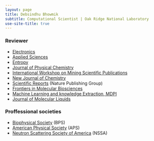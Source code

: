```yaml
---
layout: page
title: Debsindhu Bhowmik
subtitle: Computational Scientist | Oak Ridge National Laboratory  
use-site-title: true
---
```


### **Reviewer**  
- [Electronics](https://www.mdpi.com/journal/electronics)  
- [Applied Sciences](https://www.mdpi.com/journal/applsci)   
- [Entropy](https://www.mdpi.com/journal/entropy)  
- [Journal of Physical Chemistry](https://pubs.acs.org/journal/jpcafh)  
- [International Workshop on Mining Scientific Publications](https://wosp.core.ac.uk/lrec2018/)
- [New Journal of Chemistry](http://www.rsc.org/journals-books-databases/about-journals/njc/)  
- [Scientific Reports](https://www.nature.com/srep/) (Nature Publishing Group)  
- [Frontiers in Molecular Biosciences](https://www.frontiersin.org/journals/molecular-biosciences/) 
- [Machine Learning and knowledge Extraction, MDPI](https://www.mdpi.com/journal/make/)    
- [Journal of Molecular Liquids](https://www.journals.elsevier.com/journal-of-molecular-liquids/)    

### **Proffessional societies**
- [Biophysical Society](https://www.biophysics.org/) (BPS)  
- [American Physical Society](https://www.aps.org/) (APS)  
- [Neutron Scattering Society of America](https://neutronscattering.org/) (NSSA)    



